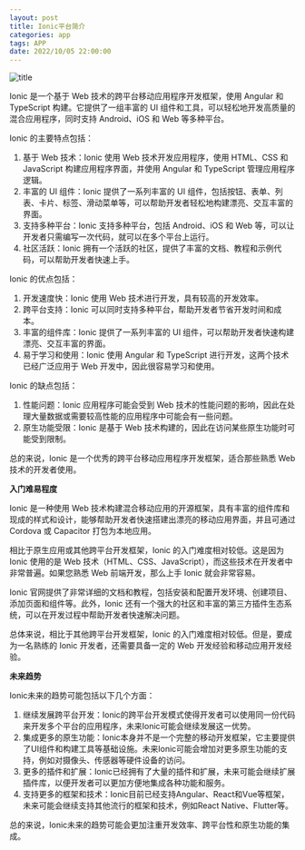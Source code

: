 ```yaml
---
layout: post
title: Ionic平台简介
categories: app 
tags: APP
date: 2022/10/05 22:00:00
---
```


![title](https://image.sideproject.cn/titlex/titlex_222.jpg)

Ionic 是一个基于 Web 技术的跨平台移动应用程序开发框架，使用 Angular 和 TypeScript 构建。它提供了一组丰富的 UI 组件和工具，可以轻松地开发高质量的混合应用程序，同时支持 Android、iOS 和 Web 等多种平台。

Ionic 的主要特点包括：

1. 基于 Web 技术：Ionic 使用 Web 技术开发应用程序，使用 HTML、CSS 和 JavaScript 构建应用程序界面，并使用 Angular 和 TypeScript 管理应用程序逻辑。
2. 丰富的 UI 组件：Ionic 提供了一系列丰富的 UI 组件，包括按钮、表单、列表、卡片、标签、滑动菜单等，可以帮助开发者轻松地构建漂亮、交互丰富的界面。
3. 支持多种平台：Ionic 支持多种平台，包括 Android、iOS 和 Web 等，可以让开发者只需编写一次代码，就可以在多个平台上运行。
4. 社区活跃：Ionic 拥有一个活跃的社区，提供了丰富的文档、教程和示例代码，可以帮助开发者快速上手。

Ionic 的优点包括：

1. 开发速度快：Ionic 使用 Web 技术进行开发，具有较高的开发效率。
2. 跨平台支持：Ionic 可以同时支持多种平台，帮助开发者节省开发时间和成本。
3. 丰富的组件库：Ionic 提供了一系列丰富的 UI 组件，可以帮助开发者快速构建漂亮、交互丰富的界面。
4. 易于学习和使用：Ionic 使用 Angular 和 TypeScript 进行开发，这两个技术已经广泛应用于 Web 开发中，因此很容易学习和使用。

Ionic 的缺点包括：

1. 性能问题：Ionic 应用程序可能会受到 Web 技术的性能问题的影响，因此在处理大量数据或需要较高性能的应用程序中可能会有一些问题。
2. 原生功能受限：Ionic 是基于 Web 技术构建的，因此在访问某些原生功能时可能受到限制。

总的来说，Ionic 是一个优秀的跨平台移动应用程序开发框架，适合那些熟悉 Web 技术的开发者使用。


**入门难易程度**

Ionic 是一种使用 Web 技术构建混合移动应用的开源框架，具有丰富的组件库和现成的样式和设计，能够帮助开发者快速搭建出漂亮的移动应用界面，并且可通过 Cordova 或 Capacitor 打包为本地应用。

相比于原生应用或其他跨平台开发框架，Ionic 的入门难度相对较低。这是因为 Ionic 使用的是 Web 技术（HTML、CSS、JavaScript），而这些技术在开发者中非常普遍。如果您熟悉 Web 前端开发，那么上手 Ionic 就会非常容易。

Ionic 官网提供了非常详细的文档和教程，包括安装和配置开发环境、创建项目、添加页面和组件等。此外，Ionic 还有一个强大的社区和丰富的第三方插件生态系统，可以在开发过程中帮助开发者快速解决问题。

总体来说，相比于其他跨平台开发框架，Ionic 的入门难度相对较低。但是，要成为一名熟练的 Ionic 开发者，还需要具备一定的 Web 开发经验和移动应用开发经验。


**未来趋势**

Ionic未来的趋势可能包括以下几个方面：

1. 继续发展跨平台开发：Ionic的跨平台开发模式使得开发者可以使用同一份代码来开发多个平台的应用程序，未来Ionic可能会继续发展这一优势。
2. 集成更多的原生功能：Ionic本身并不是一个完整的移动开发框架，它主要提供了UI组件和构建工具等基础设施。未来Ionic可能会增加对更多原生功能的支持，例如对摄像头、传感器等硬件设备的访问。
3. 更多的插件和扩展：Ionic已经拥有了大量的插件和扩展，未来可能会继续扩展插件库，以便开发者可以更加方便地集成各种功能和服务。
4. 支持更多的框架和技术：Ionic目前已经支持Angular、React和Vue等框架，未来可能会继续支持其他流行的框架和技术，例如React Native、Flutter等。

总的来说，Ionic未来的趋势可能会更加注重开发效率、跨平台性和原生功能的集成。